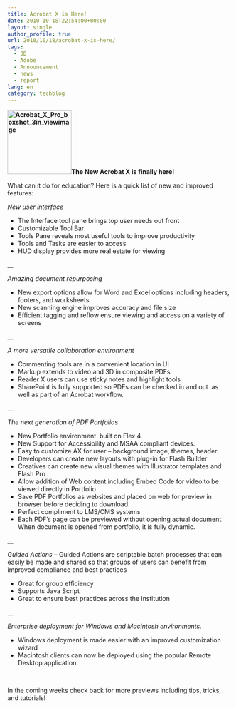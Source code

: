 ```yaml
---
title: Acrobat X is Here!
date: 2010-10-18T22:54:00+00:00
layout: single
author_profile: true
url: 2010/10/18/acrobat-x-is-here/
tags:
  - 3D
  - Adobe
  - Announcement
  - news
  - report
lang: en
category: techblog
---
```

**<img title="Acrobat_X_Pro_boxshot_3in_viewimage" border="0" alt="Acrobat_X_Pro_boxshot_3in_viewimage" src="http://lh5.ggpht.com/_vaUVXcmC3OI/TLzJEP8ounI/AAAAAAAACug/7I8sRN0fUNs/Acrobat_X_Pro_boxshot_3in_viewimage%5B5%5D.jpg?imgmax=800" width="144" height="144" />The New Acrobat X is finally here!**

What can it do for education? Here is a quick list of new and improved features:

_New user interface_

  * The Interface tool pane brings top user needs out front 
  * Customizable Tool Bar 
  * Tools Pane reveals most useful tools to improve productivity 
  * Tools and Tasks are easier to access 
  * HUD display provides more real estate for viewing

__

_Amazing document repurposing_

  * New export options allow for Word and Excel options including headers, footers, and worksheets 
  * New scanning engine improves accuracy and file size 
  * Efficient tagging and reflow ensure viewing and access on a variety of screens

__

_A more versatile collaboration environment_

  * Commenting tools are in a convenient location in UI 
  * Markup extends to video and 3D in composite PDFs 
  * Reader X users can use sticky notes and highlight tools 
  * SharePoint is fully supported so PDFs can be checked in and out  as well as part of an Acrobat workflow.

__

_The next generation of PDF Portfolios_

  * New Portfolio environment  built on Flex 4 
  * New Support for Accessibility and MSAA compliant devices. 
  * Easy to customize AX for user – background image, themes, header 
  * Developers can create new layouts with plug-in for Flash Builder 
  * Creatives can create new visual themes with Illustrator templates and Flash Pro 
  * Allow addition of Web content including Embed Code for video to be viewed directly in Portfolio 
  * Save PDF Portfolios as websites and placed on web for preview in browser before deciding to download. 
  * Perfect compliment to LMS/CMS systems 
  * Each PDF’s page can be previewed without opening actual document. When document is opened from portfolio, it is fully dynamic.

__

_Guided Actions_ – Guided Actions are scriptable batch processes that can easily be made and shared so that groups of users can benefit from improved compliance and best practices

  * Great for group efficiency 
  * Supports Java Script 
  * Great to ensure best practices across the institution

__

_Enterprise deployment for Windows and Macintosh environments._

  * Windows deployment is made easier with an improved customization wizard 
  * Macintosh clients can now be deployed using the popular Remote Desktop application.

 

In the coming weeks check back for more previews including tips, tricks, and tutorials!